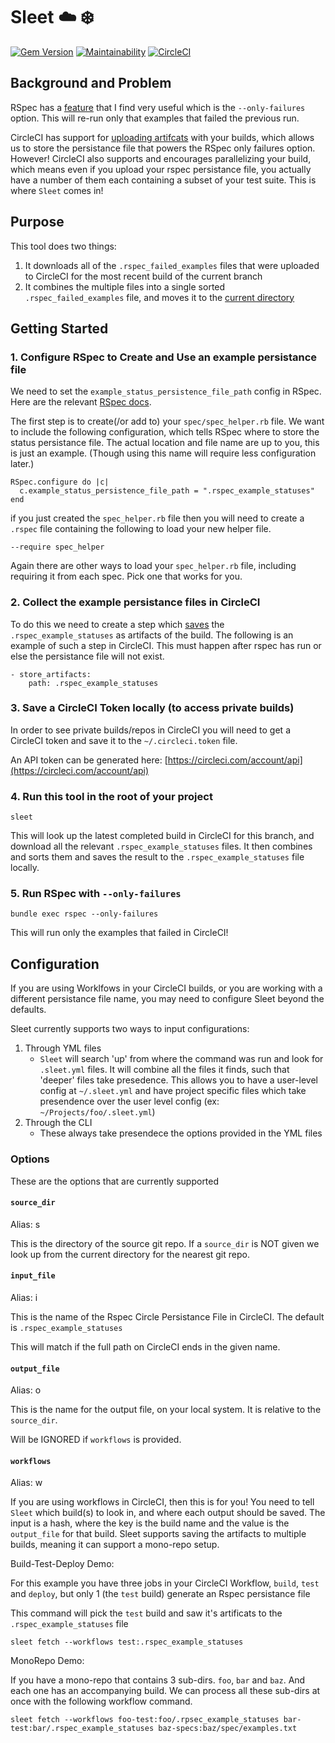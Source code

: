 # Sleet ☁️ ❄️

[![Gem Version](https://badge.fury.io/rb/sleet.svg)](https://badge.fury.io/rb/sleet)
[![Maintainability](https://api.codeclimate.com/v1/badges/7f346b368d72b53ef630/maintainability)](https://codeclimate.com/github/coreyja/sleet/maintainability)
[![CircleCI](https://circleci.com/gh/coreyja/sleet.svg?style=svg)](https://circleci.com/gh/coreyja/sleet)

## Background and Problem

RSpec has a [feature](https://relishapp.com/rspec/rspec-core/v/3-7/docs/command-line/only-failures) that I find very useful which is the `--only-failures` option. This will re-run only that examples that failed the previous run.

CircleCI has support for [uploading artifcats](https://circleci.com/docs/2.0/artifacts/) with your builds, which allows us to store the persistance file that powers the RSpec only failures option.
However! CircleCI also supports and encourages parallelizing your build, which means even if you upload your rspec persistance file, you actually have a number of them each containing a subset of your test suite.
This is where `Sleet` comes in!

## Purpose

This tool does two things:
1. It downloads all of the `.rspec_failed_examples` files that were uploaded to CircleCI for the most recent build of the current branch
2. It combines the multiple files into a single sorted `.rspec_failed_examples` file, and moves it to the [current directory](https://github.com/coreyja/CRSPFA/issues/1)

## Getting Started

### 1. Configure RSpec to Create and Use an example persistance file

We need to set the `example_status_persistence_file_path` config in RSpec. Here are the relevant [RSpec docs](https://relishapp.com/rspec/rspec-core/v/3-7/docs/command-line/only-failures#background).

The first step is to create(/or add to) your `spec/spec_helper.rb` file. We want to include the following configuration, which tells RSpec where to store the status persistance file. The actual location and file name are up to you, this is just an example. (Though using this name will require less configuration later.)

```
RSpec.configure do |c|
  c.example_status_persistence_file_path = ".rspec_example_statuses"
end
```

if you just created the `spec_helper.rb` file then you will need to create a `.rspec` file containing the following to load your new helper file.

```
--require spec_helper
```

Again there are other ways to load your `spec_helper.rb` file, including requiring it from each spec. Pick one that works for you.

### 2. Collect the example persistance files in CircleCI

To do this we need to create a step which [saves](https://circleci.com/docs/2.0/artifacts/) the `.rspec_example_statuses` as artifacts of the build. The following is an example of such a step in CircleCI. This must happen after rspec has run or else the persistance file will not exist.

```
- store_artifacts:
    path: .rspec_example_statuses

```

### 3. Save a CircleCI Token locally (to access private builds)

In order to see private builds/repos in CircleCI you will need to get a CircleCI token and save it to the `~/.circleci.token` file.

An API token can be generated here: [https://circleci.com/account/api](https://circleci.com/account/api)

### 4. Run this tool in the root of your project

```
sleet
```

This will look up the latest completed build in CircleCI for this branch, and download all the relevant `.rspec_example_statuses` files. It then combines and sorts them and saves the result to the `.rspec_example_statuses` file locally.

### 5. Run RSpec with `--only-failures`

```
bundle exec rspec --only-failures
```

This will run only the examples that failed in CircleCI!

## Configuration

If you are using Worklfows in your CircleCI builds, or you are working with a different persistance file name, you may need to configure Sleet beyond the defaults.

Sleet currently supports two ways to input configurations:

1. Through YML files
    - `Sleet` will search 'up' from where the command was run and look for `.sleet.yml` files. It will combine all the files it finds, such that 'deeper' files take presedence. This allows you to have a user-level config at `~/.sleet.yml` and have project specific files which take presendence over the user level config (ex: `~/Projects/foo/.sleet.yml`)
2. Through the CLI
    - These always take presendece the options provided in the YML files

### Options

These are the options that are currently supported

#### `source_dir`

Alias: s

This is the directory of the source git repo. If a `source_dir` is NOT given we look up from the current directory for the nearest git repo.

#### `input_file`

Alias: i

This is the name of the Rspec Circle Persistance File in CircleCI. The default is `.rspec_example_statuses`

This will match if the full path on CircleCI ends in the given name.

#### `output_file`

Alias: o

This is the name for the output file, on your local system. It is relative to the `source_dir`.

Will be IGNORED if `workflows` is provided.

#### `workflows`

Alias: w

If you are using workflows in CircleCI, then this is for you! You need to tell `Sleet` which build(s) to look in, and where each output should be saved.
The input is a hash, where the key is the build name and the value is the `output_file` for that build. Sleet supports saving the artifacts to multiple builds, meaning it can support a mono-repo setup.

Build-Test-Deploy Demo:

For this example you have three jobs in your CircleCI Workflow, `build`, `test` and `deploy`, but only 1 (the `test` build) generate an Rspec persistance file

This command will pick the `test` build and saw it's artificats to the `.rspec_example_statuses` file

```
sleet fetch --workflows test:.rspec_example_statuses
```

MonoRepo Demo:

If you have a mono-repo that contains 3 sub-dirs. `foo`, `bar` and `baz`. And each one has an accompanying build. We can process all these sub-dirs at once with the following workflow command.

```
sleet fetch --workflows foo-test:foo/.rpsec_example_statuses bar-test:bar/.rspec_example_statuses baz-specs:baz/spec/examples.txt
```
